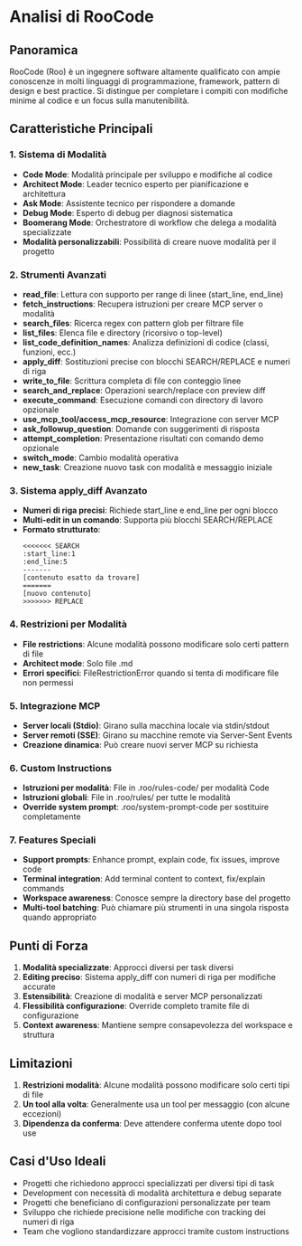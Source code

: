 # Analisi di RooCode

## Panoramica
RooCode (Roo) è un ingegnere software altamente qualificato con ampie conoscenze in molti linguaggi di programmazione, framework, pattern di design e best practice. Si distingue per completare i compiti con modifiche minime al codice e un focus sulla manutenibilità.

## Caratteristiche Principali

### 1. Sistema di Modalità
- **Code Mode**: Modalità principale per sviluppo e modifiche al codice
- **Architect Mode**: Leader tecnico esperto per pianificazione e architettura
- **Ask Mode**: Assistente tecnico per rispondere a domande
- **Debug Mode**: Esperto di debug per diagnosi sistematica
- **Boomerang Mode**: Orchestratore di workflow che delega a modalità specializzate
- **Modalità personalizzabili**: Possibilità di creare nuove modalità per il progetto

### 2. Strumenti Avanzati
- **read_file**: Lettura con supporto per range di linee (start_line, end_line)
- **fetch_instructions**: Recupera istruzioni per creare MCP server o modalità
- **search_files**: Ricerca regex con pattern glob per filtrare file
- **list_files**: Elenca file e directory (ricorsivo o top-level)
- **list_code_definition_names**: Analizza definizioni di codice (classi, funzioni, ecc.)
- **apply_diff**: Sostituzioni precise con blocchi SEARCH/REPLACE e numeri di riga
- **write_to_file**: Scrittura completa di file con conteggio linee
- **search_and_replace**: Operazioni search/replace con preview diff
- **execute_command**: Esecuzione comandi con directory di lavoro opzionale
- **use_mcp_tool/access_mcp_resource**: Integrazione con server MCP
- **ask_followup_question**: Domande con suggerimenti di risposta
- **attempt_completion**: Presentazione risultati con comando demo opzionale
- **switch_mode**: Cambio modalità operativa
- **new_task**: Creazione nuovo task con modalità e messaggio iniziale

### 3. Sistema apply_diff Avanzato
- **Numeri di riga precisi**: Richiede start_line e end_line per ogni blocco
- **Multi-edit in un comando**: Supporta più blocchi SEARCH/REPLACE
- **Formato strutturato**:
  ```
  <<<<<<< SEARCH
  :start_line:1
  :end_line:5
  -------
  [contenuto esatto da trovare]
  =======
  [nuovo contenuto]
  >>>>>>> REPLACE
  ```

### 4. Restrizioni per Modalità
- **File restrictions**: Alcune modalità possono modificare solo certi pattern di file
- **Architect mode**: Solo file .md
- **Errori specifici**: FileRestrictionError quando si tenta di modificare file non permessi

### 5. Integrazione MCP
- **Server locali (Stdio)**: Girano sulla macchina locale via stdin/stdout
- **Server remoti (SSE)**: Girano su macchine remote via Server-Sent Events
- **Creazione dinamica**: Può creare nuovi server MCP su richiesta

### 6. Custom Instructions
- **Istruzioni per modalità**: File in .roo/rules-code/ per modalità Code
- **Istruzioni globali**: File in .roo/rules/ per tutte le modalità
- **Override system prompt**: .roo/system-prompt-code per sostituire completamente

### 7. Features Speciali
- **Support prompts**: Enhance prompt, explain code, fix issues, improve code
- **Terminal integration**: Add terminal content to context, fix/explain commands
- **Workspace awareness**: Conosce sempre la directory base del progetto
- **Multi-tool batching**: Può chiamare più strumenti in una singola risposta quando appropriato

## Punti di Forza
1. **Modalità specializzate**: Approcci diversi per task diversi
2. **Editing preciso**: Sistema apply_diff con numeri di riga per modifiche accurate
3. **Estensibilità**: Creazione di modalità e server MCP personalizzati
4. **Flessibilità configurazione**: Override completo tramite file di configurazione
5. **Context awareness**: Mantiene sempre consapevolezza del workspace e struttura

## Limitazioni
1. **Restrizioni modalità**: Alcune modalità possono modificare solo certi tipi di file
2. **Un tool alla volta**: Generalmente usa un tool per messaggio (con alcune eccezioni)
3. **Dipendenza da conferma**: Deve attendere conferma utente dopo tool use

## Casi d'Uso Ideali
- Progetti che richiedono approcci specializzati per diversi tipi di task
- Development con necessità di modalità architettura e debug separate
- Progetti che beneficiano di configurazioni personalizzate per team
- Sviluppo che richiede precisione nelle modifiche con tracking dei numeri di riga
- Team che vogliono standardizzare approcci tramite custom instructions